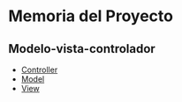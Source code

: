 # Memoria del Proyecto
## Modelo-vista-controlador

- [Controller](Utils/Controller)
- [Model](/Utils/Model/)
- [View](Utils/View/)


